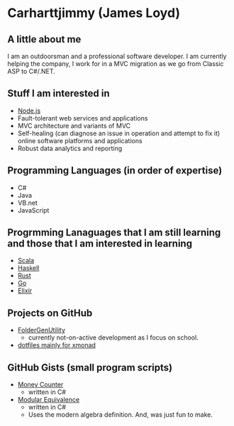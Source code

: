 Carharttjimmy (James Loyd)
=======================

## A little about me
I am an outdoorsman and a professional software developer. I am currently helping the company, I work for in a MVC migration as we go from Classic ASP to C#/.NET.

## Stuff I am interested in
 * [Node.js](http://nodejs.org/)
 * Fault-tolerant web services and applications
 * MVC architecture and variants of MVC
 * Self-healing (can diagnose an issue in operation and attempt to fix it) online software platforms and applications
 * Robust data analytics and reporting

## Programming Languages (in order of expertise)
* C#   
* Java
* VB.net
* JavaScript

## Progrmming Lanaguages that I am still learning and those that I am interested in learning
* [Scala](http://www.scala-lang.org/)
* [Haskell](http://www.haskell.org/haskellwiki/Haskell)
* [Rust](http://www.rust-lang.org/)
* [Go](https://golang.org/)
* [Elixir](http://elixir-lang.org/)

## Projects on GitHub
* [FolderGenUtility](https://foldergenutility.jamesloyd.com)
  * currently not-on-active development as I focus on school.  
* [dotfiles mainly for xmonad](https://github.com/carharttjimmy/dotfiles-Balrog)

## GitHub Gists (small program scripts)
* [Money Counter](https://gist.github.com/carharttjimmy/fb33620426e9e5a6a989)
  * written in C#
* [Modular Equivalence](https://gist.github.com/carharttjimmy/ae34b02ad44a0dd8ddad)
  * written in C#
  * Uses the modern algebra definition. And, was just fun to make.
